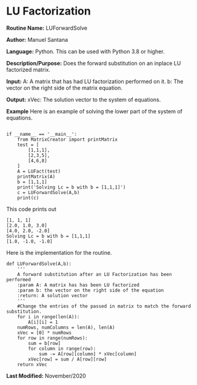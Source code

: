 
# LU Factorization 

**Routine Name:** LUForwardSolve 

**Author:** Manuel Santana


**Language:** Python. This can be used with Python 3.8 or higher. 

**Description/Purpose:** 
Does the forward substitution on an inplace LU factorized matrix.

**Input:** 
A: A matrix that has had LU factorization performed on it.
b: The vector on the right side of the matrix equation.

**Output:** 
xVec: The solution vector to the system of equations.

**Example**
Here is an example of solving the lower part of the system of equations.
```

if __name__ == '__main__':
    from MatrixCreator import printMatrix
    test = [
        [1,1,1],
        [2,3,5],
        [4,6,8]
    ]
    A = LUFact(test)
    printMatrix(A)
    b = [1,1,1]
    print('Solving Lc = b with b = [1,1,1]')
    c = LUForwardSolve(A,b)
    print(c)
```

This code prints out

```
[1, 1, 1]
[2.0, 1.0, 3.0]
[4.0, 2.0, -2.0]
Solving Lc = b with b = [1,1,1]
[1.0, -1.0, -1.0]
```
Here is the implementation for the routine.

```
def LUForwardSolve(A,b):
    '''
    A forward substitution after an LU Factorization has been performed
    :param A: A matrix has has been LU factorized
    :param b: the vector on the right side of the equation
    :return: A solution vector
    '''
    #Change the entries of the passed in matrix to match the forward substitution.
    for i in range(len(A)):
        A[i][i] = 1
    numRows, numColumns = len(A), len(A)
    xVec = [0] * numRows
    for row in range(numRows):
        sum = b[row]
        for column in range(row):
            sum -= A[row][column] * xVec[column]
        xVec[row] = sum / A[row][row]
    return xVec
```
**Last Modified:** November/2020
